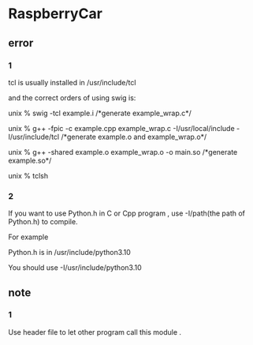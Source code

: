 # RaspberryCar

## error


### 1


  tcl is usually installed in /usr/include/tcl
  
  
  and the correct orders of using swig is:
  
  
  unix % swig -tcl example.i   /\*generate example_wrap.c\*/
  
  
  unix % g++ -fpic -c example.cpp example_wrap.c -I/usr/local/include -I/usr/include/tcl /\*generate example.o and example_wrap.o\*/
  
  
  unix % g++ -shared example.o example_wrap.o -o main.so /\*generate example.so\*/
  
  
  unix % tclsh
  
  ### 2
  
  If you want to use Python.h in C or Cpp program , use -I/path(the path of Python.h) to compile.
  
  For example
  
  Python.h is in /usr/include/python3.10
  
  You should use -I/usr/include/python3.10
  
  ## note
  
  ### 1
  
  Use header file to let other program call this module .
